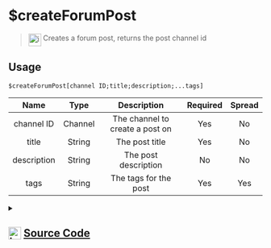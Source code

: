 # $createForumPost
> <img align="top" src="https://upload.wikimedia.org/wikipedia/commons/thumb/e/e4/Infobox_info_icon.svg/160px-Infobox_info_icon.svg.png?20150409153300" alt="image" width="25" height="auto"> Creates a forum post, returns the post channel id
## Usage
```
$createForumPost[channel ID;title;description;...tags]
```
| Name | Type | Description | Required | Spread
| :---: | :---: | :---: | :---: | :---: |
channel ID | Channel | The channel to create a post on | Yes | No
title | String | The post title | Yes | No
description | String | The post description | No | No
tags | String | The tags for the post | Yes | Yes
<details>
<summary>
    
## <img align="top" src="https://cdn4.iconfinder.com/data/icons/iconsimple-logotypes/512/github-512.png" alt="image" width="25" height="auto">  [Source Code](https://github.com/tryforge/ForgeScript-V2/blob/main/src/native/createForumPost.ts)
    
</summary>
    
```ts
import { BaseChannel, ChannelType, ForumChannel } from "discord.js"
import { ArgType, NativeFunction, Return } from "../structures"
import noop from "../functions/noop"

export default new NativeFunction({
    name: "$createForumPost",
    version: "1.0.0",
    description: "Creates a forum post, returns the post channel id",
    unwrap: true,
    args: [
        {
            name: "channel ID",
            rest: false,
            required: true,
            type: ArgType.Channel,
            check: (i: BaseChannel) => i.type === ChannelType.GuildForum,
            description: "The channel to create a post on",
        },
        {
            name: "title",
            description: "The post title",
            rest: false,
            required: true,
            type: ArgType.String,
        },
        {
            name: "description",
            description: "The post description",
            rest: false,
            type: ArgType.String,
        },
        {
            name: "tags",
            description: "The tags for the post",
            rest: true,
            required: true,
            type: ArgType.String,
        },
    ],
    brackets: true,
    async execute(ctx, [channel, title, desc, tags]) {
        const forum = channel as ForumChannel

        ctx.container.content = desc || undefined

        const t = await forum.threads
            .create({
                appliedTags: tags,
                name: title,
                message: ctx.container.getOptions(),
            })
            .catch(noop)

        ctx.container.reset()

        return this.success(t ? t.id : undefined)
    },
})

```
    
</details>
